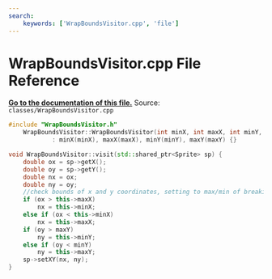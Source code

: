 ```yaml
---
search:
    keywords: ['WrapBoundsVisitor.cpp', 'file']
---
```


# WrapBoundsVisitor.cpp File Reference

**[Go to the documentation of this file.](_wrap_bounds_visitor_8cpp.md)**
Source: `classes/WrapBoundsVisitor.cpp`

    
    
    
    
    
    
```cpp
#include "WrapBoundsVisitor.h"
    WrapBoundsVisitor::WrapBoundsVisitor(int minX, int maxX, int minY, int maxY)
            : minX(minX), maxX(maxX), minY(minY), maxY(maxY) {}

void WrapBoundsVisitor::visit(std::shared_ptr<Sprite> sp) {
    double ox = sp->getX();
    double oy = sp->getY();
    double nx = ox;
    double ny = oy;
    //check bounds of x and y coordinates, setting to max/min of breaking threshold
    if (ox > this->maxX)
        nx = this->minX;
    else if (ox < this->minX)
        nx = this->maxX;
    if (oy > maxY)
        ny = this->minY;
    else if (oy < minY)
        ny = this->maxY;
    sp->setXY(nx, ny);
}
```


    
  
